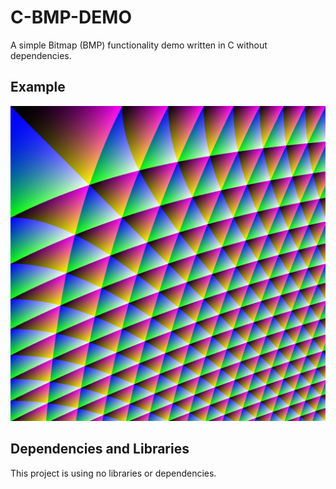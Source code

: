 # C-BMP-DEMO

A simple Bitmap (BMP) functionality demo written in C without dependencies.

## Example

![Example screenshot 0](screenshot-0.jpg)

## Dependencies and Libraries
This project is using no libraries or dependencies.
